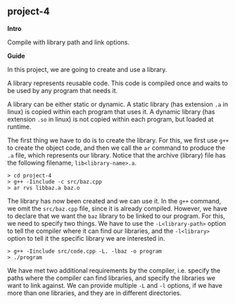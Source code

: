 project-4
---------

**Intro**

Compile with library path and link options.

**Guide**

In this project, we are going to create and use a library.

A library represents reusable code. This code is compiled once and waits to be used by any program that needs it.

A library can be either static or dynamic. A static library (has extension `.a` in linux) is copied within each program that uses it. A dynamic library (has extension `.so` in linux) is not copied within each program, but loaded at runtime.

The first thing we have to do is to create the library. For this, we first use `g++` to create the object code, and then we call the `ar` command to produce the `.a` file, which represents our library. Notice that the archive (library) file has the following filename, `lib<library-name>.a`.

```
> cd project-4
> g++ -Iinclude -c src/baz.cpp
> ar rvs libbaz.a baz.o
```

The library has now been created and we can use it. In the `g++` command, we omit the `src/baz.cpp` file, since it is already compiled. However, we have to declare that we want the `baz` library to be linked to our program. For this, we need to specify two things. We have to use the `-L<library-path>` option to tell the compiler where it can find our libraries, and the `-l<library>` option to tell it the specific library we are interested in.

```
> g++ -Iinclude src/code.cpp -L. -lbaz -o program
> ./program
```

We have met two additional requirements by the compiler, i.e. specify the paths where the compiler can find libraries, and specify the libraries we want to link against. We can provide multiple `-L` and `-l` options, if we have more than one libraries, and they are in different directories.
